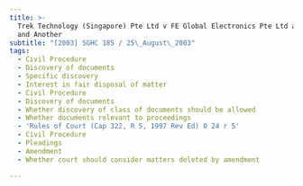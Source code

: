```yaml
---
title: >-
  Trek Technology (Singapore) Pte Ltd v FE Global Electronics Pte Ltd and Others
  and Another
subtitle: "[2003] SGHC 185 / 25\_August\_2003"
tags:
  - Civil Procedure
  - Discovery of documents
  - Specific discovery
  - Interest in fair disposal of matter
  - Civil Procedure
  - Discovery of documents
  - Whether discovery of class of documents should be allowed
  - Whether documents relevant to proceedings
  - 'Rules of Court (Cap 322, R 5, 1997 Rev Ed) O 24 r 5'
  - Civil Procedure
  - Pleadings
  - Amendment
  - Whether court should consider matters deleted by amendment

---
```


